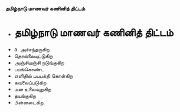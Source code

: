 **தமிழ்நாடு மாணவர் கணினித் திட்டம்**
- # தமிழ்நாடு மாணவர் கணினித் திட்டம்
- a. அச்சந்தருகிற
- தொல்லையுட்டுகிற
- அஞ்சியஞ்சி நடுங்குகிற
- பயங்கொண்ட
- எளிதில் பயபக்தி கொள்கிற
- கவலைப்படுகிற
- மன உலைவுறுகிற
- தயங்குகிற
- பின்னடைகிற.

